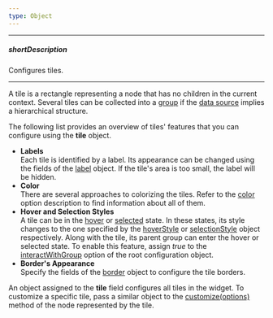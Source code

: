 ```yaml
---
type: Object
---
```

---
##### shortDescription
Configures tiles.

---
A tile is a rectangle representing a node that has no children in the current context. Several tiles can be collected into a [group](/api-reference/20%20Data%20Visualization%20Widgets/dxTreeMap/1%20Configuration/group '/Documentation/ApiReference/Data_Visualization_Widgets/dxTreeMap/Configuration/group/') if the [data source](/api-reference/20%20Data%20Visualization%20Widgets/dxTreeMap/1%20Configuration/dataSource.md '/Documentation/ApiReference/Data_Visualization_Widgets/dxTreeMap/Configuration/#dataSource') implies a hierarchical structure.

The following list provides an overview of tiles' features that you can configure using the **tile** object.

* **Labels**      
Each tile is identified by a label. Its appearance can be changed using the fields of the [label](/api-reference/20%20Data%20Visualization%20Widgets/dxTreeMap/1%20Configuration/tile/label '/Documentation/ApiReference/Data_Visualization_Widgets/dxTreeMap/Configuration/tile/label/') object. If the tile's area is too small, the label will be hidden.
* **Color**     
There are several approaches to colorizing the tiles. Refer to the [color](/api-reference/20%20Data%20Visualization%20Widgets/dxTreeMap/1%20Configuration/tile/color.md '/Documentation/ApiReference/Data_Visualization_Widgets/dxTreeMap/Configuration/tile/#color') option description to find information about all of them.
* **Hover and Selection Styles**        
A tile can be in the [hover](/api-reference/20%20Data%20Visualization%20Widgets/dxTreeMap/1%20Configuration/hoverEnabled.md '/Documentation/ApiReference/Data_Visualization_Widgets/dxTreeMap/Configuration/#hoverEnabled') or [selected](/api-reference/20%20Data%20Visualization%20Widgets/dxTreeMap/1%20Configuration/selectionMode.md '/Documentation/ApiReference/Data_Visualization_Widgets/dxTreeMap/Configuration/#selectionMode') state. In these states, its style changes to the one specified by the [hoverStyle](/api-reference/20%20Data%20Visualization%20Widgets/dxTreeMap/1%20Configuration/tile/hoverStyle '/Documentation/ApiReference/Data_Visualization_Widgets/dxTreeMap/Configuration/tile/hoverStyle/') or [selectionStyle](/api-reference/20%20Data%20Visualization%20Widgets/dxTreeMap/1%20Configuration/tile/selectionStyle '/Documentation/ApiReference/Data_Visualization_Widgets/dxTreeMap/Configuration/tile/selectionStyle/') object respectively. Along with the tile, its parent group can enter the hover or selected state. To enable this feature, assign *true* to the [interactWithGroup](/api-reference/20%20Data%20Visualization%20Widgets/dxTreeMap/1%20Configuration/interactWithGroup.md '/Documentation/ApiReference/Data_Visualization_Widgets/dxTreeMap/Configuration/#interactWithGroup') option of the root configuration object.
* **Border's Appearance**     
Specify the fields of the [border](/api-reference/20%20Data%20Visualization%20Widgets/dxTreeMap/1%20Configuration/tile/border '/Documentation/ApiReference/Data_Visualization_Widgets/dxTreeMap/Configuration/tile/border/') object to configure the tile borders.

An object assigned to the **tile** field configures all tiles in the widget. To customize a specific tile, pass a similar object to the [customize(options)](/api-reference/20%20Data%20Visualization%20Widgets/dxTreeMap/6%20Node/3%20Methods/customize(options).md '/Documentation/ApiReference/Data_Visualization_Widgets/dxTreeMap/Node/Methods/#customizeoptions') method of the node represented by the tile.